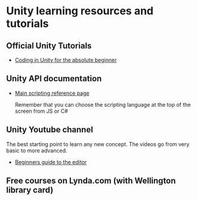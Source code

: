 # Unity learning resources and tutorials

## Official Unity Tutorials

+ [Coding in Unity for the absolute beginner](https://unity3d.com/learn/tutorials/topics/scripting/coding-unity-absolute-beginner)


## Unity API documentation

+ [Main scripting reference page](https://docs.unity3d.com/ScriptReference/index.html)

   Remember that you can choose the scripting language at the top of the screen from JS or C#


## Unity Youtube channel

The best starting point to learn any new concept. The videos go from very basic to more advanced.

+ [Beginners guide to the editor](https://youtu.be/5cPYpI6_yLs?list=PLX2vGYjWbI0QDlq-2flKEpeBAe3Y3L8BT)



## Free courses on Lynda.com (with Wellington library card)


